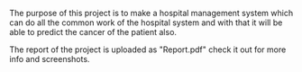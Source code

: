 The purpose of this project is to make a hospital management system which can do all the common work of the hospital system and with that it will be able to predict the cancer of the patient also.

The report of the project is uploaded as "Report.pdf" check it out for more info and screenshots.
